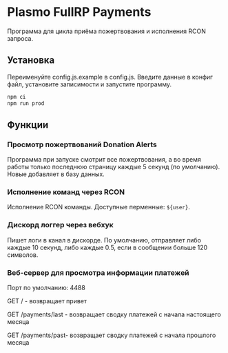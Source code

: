 # Plasmo FullRP Payments

Программа для цикла приёма пожертвования и исполнения RCON запроса.

## Установка

Переименуйте config.js.example в config.js. Введите данные в конфиг файл, установите записимости и запустите программу.

```bash
npm ci
npm run prod
```

## Функции

### Просмотр пожертвований Donation Alerts

Программа при запуске смотрит все пожертвования, а во время работы только последнюю страницу каждые 5 секунд (по умолчанию). Новые добавляет в базу данных.

### Исполнение команд через RCON

Исполнение RCON команды. Доступные перменные: `${user}`.

### Дискорд логгер через вебхук

Пишет логи в канал в дискорде. По умолчанию, отправляет либо каждые 10 секунд, либо каждые 0.5, если в сообщении больше 120 символов.

### Веб-сервер для просмотра информации платежей

Порт по умолчанию: 4488

GET / - возвращает привет

GET /payments/last - возвращает сводку платежей с начала настоящего месяца

GET /payments/past- возвращает сводку платежей с начала прошлого месяца
